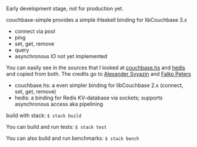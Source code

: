 Early development stage, not for production yet.

couchbase-simple provides a simple iHaskell binding for libCouchbase 3.x

- connect via pool
- ping
- set, get, remove
- query
- asynchronous IO not yet implemented

You can easily see in the sources that I looked at [couchbase.hs](https://github.com/asvyazin/libcouchbase.hs) and
[hedis](https://github.com/informatikr/hedis) and copied from both.
The credits go to [Alexander Svyazin](https://github.com/asvyazin) and  [Falko Peters](https://github.com/informatikr)

- couchbase.hs: a even simpler binding for libCouchbase 2.x (connect, set, get, remove)
- hedis: a binding for Redis KV-database via sockets; supports asynchronous access aka pipelining

build with stack:
`$ stack build` 

You can build and run tests:
`$ stack test`

You can also build and run benchmarks:
`$ stack bench`

